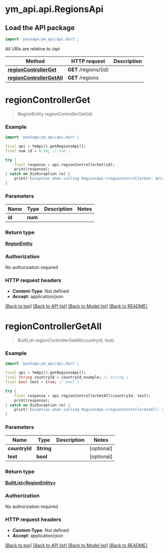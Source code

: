 # ym_api.api.RegionsApi

## Load the API package
```dart
import 'package:ym_api/api.dart';
```

All URIs are relative to */api*

Method | HTTP request | Description
------------- | ------------- | -------------
[**regionControllerGet**](RegionsApi.md#regioncontrollerget) | **GET** /regions/{id} | 
[**regionControllerGetAll**](RegionsApi.md#regioncontrollergetall) | **GET** /regions | 


# **regionControllerGet**
> RegionEntity regionControllerGet(id)



### Example
```dart
import 'package:ym_api/api.dart';

final api = YmApi().getRegionsApi();
final num id = 8.14; // num | 

try {
    final response = api.regionControllerGet(id);
    print(response);
} catch on DioException (e) {
    print('Exception when calling RegionsApi->regionControllerGet: $e\n');
}
```

### Parameters

Name | Type | Description  | Notes
------------- | ------------- | ------------- | -------------
 **id** | **num**|  | 

### Return type

[**RegionEntity**](RegionEntity.md)

### Authorization

No authorization required

### HTTP request headers

 - **Content-Type**: Not defined
 - **Accept**: application/json

[[Back to top]](#) [[Back to API list]](../README.md#documentation-for-api-endpoints) [[Back to Model list]](../README.md#documentation-for-models) [[Back to README]](../README.md)

# **regionControllerGetAll**
> BuiltList<RegionEntity> regionControllerGetAll(countryId, test)



### Example
```dart
import 'package:ym_api/api.dart';

final api = YmApi().getRegionsApi();
final String countryId = countryId_example; // String | 
final bool test = true; // bool | 

try {
    final response = api.regionControllerGetAll(countryId, test);
    print(response);
} catch on DioException (e) {
    print('Exception when calling RegionsApi->regionControllerGetAll: $e\n');
}
```

### Parameters

Name | Type | Description  | Notes
------------- | ------------- | ------------- | -------------
 **countryId** | **String**|  | [optional] 
 **test** | **bool**|  | [optional] 

### Return type

[**BuiltList&lt;RegionEntity&gt;**](RegionEntity.md)

### Authorization

No authorization required

### HTTP request headers

 - **Content-Type**: Not defined
 - **Accept**: application/json

[[Back to top]](#) [[Back to API list]](../README.md#documentation-for-api-endpoints) [[Back to Model list]](../README.md#documentation-for-models) [[Back to README]](../README.md)


